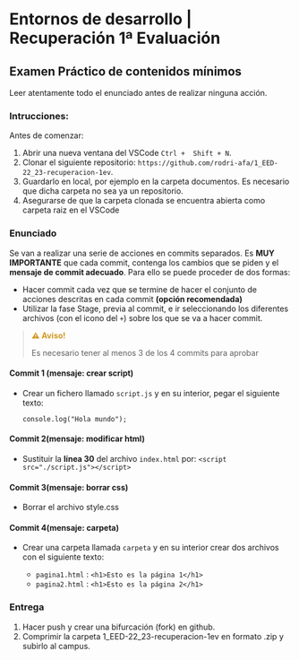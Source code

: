 # Entornos de desarrollo | Recuperación 1ª Evaluación

## Examen Práctico de contenidos mínimos

Leer atentamente todo el enunciado antes de realizar ninguna acción.

### Intrucciones:

Antes de comenzar:

1. Abrir una nueva ventana del VSCode `Ctrl +  Shift + N`.
2. Clonar el siguiente repositorio: `https://github.com/rodri-afa/1_EED-22_23-recuperacion-1ev`.
3. Guardarlo en local, por ejemplo en la carpeta documentos. Es necesario que dicha carpeta no sea ya un repositorio.
4. Asegurarse de que la carpeta clonada se encuentra abierta como carpeta raiz en el VSCode

### Enunciado

Se van a realizar una serie de acciones en commits separados. Es **MUY IMPORTANTE** que cada commit, contenga los cambios que se piden y el **mensaje de commit adecuado**. Para ello se puede proceder de dos formas:

- Hacer commit cada vez que se termine de hacer el conjunto de acciones descritas en cada commit **(opción recomendada)**
- Utilizar la fase Stage, previa al commit, e ir seleccionando los diferentes archivos (con el icono del `+`) sobre los que se va a hacer commit.

> <p style="color:#D29922"><b>⚠️ Aviso!</b></p> 
> Es necesario tener al menos 3 de los 4 commits para aprobar

#### Commit 1 (mensaje: crear script)

- Crear un fichero llamado `script.js` y en su interior, pegar el siguiente texto:

  ```
  console.log("Hola mundo");
  ```

#### Commit 2(mensaje: modificar html)

- Sustituir la **línea 30** del archivo `index.html` por: `<script src="./script.js"></script>`

#### Commit 3(mensaje: borrar css)

- Borrar el archivo style.css

#### Commit 4(mensaje: carpeta)

- Crear una carpeta llamada `carpeta` y en su interior crear dos archivos con el siguiente texto:

  - `pagina1.html` : `<h1>Esto es la página 1</h1>`
  - `pagina2.html` : `<h1>Esto es la página 2</h1>`

### Entrega

1. Hacer push y crear una bifurcación (fork) en github.
2. Comprimir la carpeta 1_EED-22_23-recuperacion-1ev en formato .zip y subirlo al campus.
